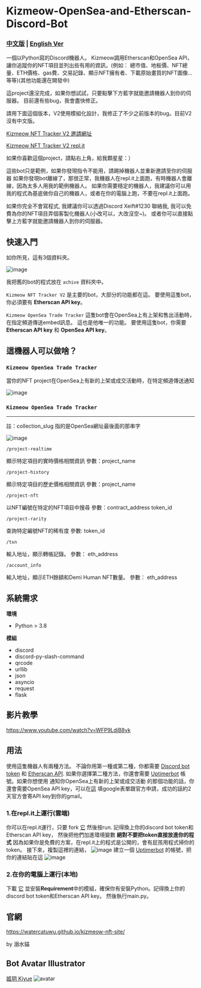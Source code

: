 # Kizmeow-OpenSea-and-Etherscan-Discord-Bot

### [中文版](https://github.com/Xeift/Kizmeow-OpenSea-and-Etherscan-Discord-Bot/blob/main/%E8%AE%80%E6%88%91.md) | [English Ver](https://github.com/Xeift/Kizmeow-OpenSea-and-Etherscan-Discord-Bot/blob/main/README.md)
一個以Python寫的Discord機器人。 Kizmeow調用Etherscan和OpenSea API，讓你追蹤你的NFT項目並列出些有用的資訊，(例如： 總市值、地板價、NFT總量、ETH價格、gas費、交易記錄、顯示NFT擁有者、下載原始畫質的NFT圖像...等等)(其他功能還在開發中)


這project還沒完成，如果你想試試，只要點擊下方藍字就能邀請機器人到你的伺服器。
目前還有些bug，我會盡快修正。

請用下面這個版本，V2使用模組化設計，我修正了不少之前版本的bug。目前V2沒有中文版。

[Kizmeow NFT Tracker V2 邀請網址](https://discord.com/api/oauth2/authorize?client_id=923512417907015693&permissions=534723951680&scope=applications.commands%20bot)

[Kizmeow NFT Tracker V2 repl.it](https://replit.com/@xeiftc/Kizmeow-NFT-Tracker-V2)

如果你喜歡這個project，請點右上角，給我顆星星：）


這些bot只是範例，如果你發現指令不能用，請踢掉機器人並重新邀請至你的伺服器
如果你發現bot離線了，那很正常，我機器人在repl.it上面跑，有時機器人會離線，因為太多人用我的範例機器人。
如果你需要穩定的機器人，我建議你可以用我的程式為基底做你自己的機器人，或者在你的電腦上跑，不要在repl.it上面跑。

如果你完全不會寫程式, 我建議你可以透過Discord Xeift#1230 聯絡我, 我可以免費為你的NFT項目弄個客製化機器人(小改可以，大改沒空~)。
或者你可以直接點擊上方藍字就能邀請機器人到你的伺服器。

快速入門
-----------------
如你所見，這有3個資料夾。

![image](https://user-images.githubusercontent.com/80938768/149684882-782ed648-f0cc-4721-9a52-6e50c168c185.png)

我把舊的bot的程式放在 `achive` 資料夾中。

`Kizmeow NFT Tracker V2` 是主要的bot，大部分的功能都在這。 要使用這隻bot，你必須要有 **Etherscan API key**。

`Kizmeow OpenSea Trade Tracker` 這隻bot會在OpenSea上有上架和售出活動時，在指定頻道傳送embed訊息。 這也是他唯一的功能。 要使用這隻bot，你需要 **Etherscan API key** 和 **OpenSea API key**。

這機器人可以做啥？
-----------------

### `Kizmeow OpenSea Trade Tracker`

當你的NFT project在OpenSea上有新的上架或成交活動時，在特定頻道傳送通知

![image](https://user-images.githubusercontent.com/80938768/149489498-5e80a294-a9a6-4a3d-8af2-fdcb6d530ba1.png)

### `Kizmeow OpenSea Trade Tracker`

-------------------------------------------------------------------------------------------------------------------------------------------------

註：collection_slug 指的是OpenSea網址最後面的那串字

![image](https://user-images.githubusercontent.com/80938768/155941533-a9e86c86-54e5-4708-b1fe-0b05ca48033c.png)

`/project-realtime`

顯示特定項目的實時價格相關資訊 參數：project_name

`/project-history`

顯示特定項目的歷史價格相關資訊 參數：project_name

`/project-nft`

以NFT編號在特定的NFT項目中搜尋 參數：contract_address token_id

`/project-rarity`

查詢特定編號NFT的稀有度 參數: token_id

`/txn`

輸入地址，顯示轉帳記錄。 參數： eth_address

`/account_info`

輸入地址，顯示ETH餘額和Demi Human NFT數量。 參數： eth_address

系統需求
-----------------
**環境**

+ Python > 3.8

**模組**

+ discord
+ discord-py-slash-command
+ qrcode
+ urllib
+ json
+ asyncio
+ request
+ flask

影片教學
-----------------

https://www.youtube.com/watch?v=WFP9LdiB8yk

用法
-----------------
使用這隻機器人有兩種方法。
不論你用第一種或第二種，你都需要 [Discord bot token](https://discord.com/developers/applications) 和 [Etherscan API](https://etherscan.io/myapikey). 如果你選擇第二種方法，你還會需要 [Uptimerbot](https://uptimerobot.com/) 帳號。如果你想使用 通知你OpenSea上有新的上架或成交活動 的那個功能的話，你還會需要OpenSea API key，可以在[這](https://docs.opensea.io/reference/request-an-api-key) 填google表單跟官方申請，成功的話約2天官方會寄API key到你的gmail。

### 1.在repl.it上運行(雲端)
你可以在repl.it運行，只要 fork [它](https://replit.com/@xeiftc/Kizmeow-NFT-Tracker-V2) 然後按run. 記得換上你的discord bot token和Etherscan API key， 然後把他們加進環境變數 **絕對不要把token直接放進你的程式** 因為如果你是免費的方案，在repl.it上的程式是公開的，會有屁孩用程式掃你的token。
接下來，複製這裡的連結， ![image](https://user-images.githubusercontent.com/80938768/146533872-021b05b3-f18c-44db-a943-527903dc6616.png) 建立一個 [Uptimerbot](https://uptimerobot.com/) 的帳號，把你的連結貼在這 ![image](https://user-images.githubusercontent.com/80938768/146534310-74201ab2-700e-4271-94a2-f2ecf8d12acb.png)

### 2.在你的電腦上運行(本地)
下載 [它](https://github.com/Xeift/Kizmeow-OpenSea-and-Etherscan-Discord-Bot/archive/refs/heads/main.zip) 並安裝**Requirement**中的模組，確保你有安裝Python。記得換上你的discord bot token和Etherscan API key。 然後執行main.py。

官網
-----------------
https://watercatuwu.github.io/kizmeow-nft-site/ 

by 溺水貓

Bot Avatar Illustrator
-----------------
[姬玥 Kiyue](https://www.facebook.com/profile.php?id=100026170072950)
![avatar](https://user-images.githubusercontent.com/80938768/146544100-315cdd44-7461-441b-a3dd-d3ee653b145a.png)
